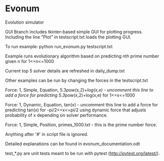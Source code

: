 # Evonum
Evolution simulator

GUI Branch includes tkinter-based simple GUI for plotting progress. Including the line "Plot" in testscript.txt loads the plotting GUI.

To run example:
python run_evonum.py testscript.txt

Example runs evolutionary algorithm based on predicting nth prime number given n for 1<=n<=1000

Current top 5 solver details are refreshed in daily_dump.txt

Other examples can be run by changing the forces in the testscript.txt

Force: 1, Simple, Equation, 5.3*pow(x,2)+log(x,e) - uncomment this line to add a force for predicting 5.3*pow(x,2)+log(x,e) for 1<=x<=1000

Force: 1, Dynamic, Equation, tan(x) - uncomment this line to add a force for predicting tan(x) for -pi/2<=x<=pi/2 using dynamic force that adjusts probability of x depending on solver performance.

Force: 1, Simple, Position, primes_1000.txt - this is the prime number force. 

Anything after '#' in script file is ignored.

Detailed explanations can be found in evonum_documentation.odt

test_*.py are unit tests meant to be run with pytest (http://pytest.org/latest/).

